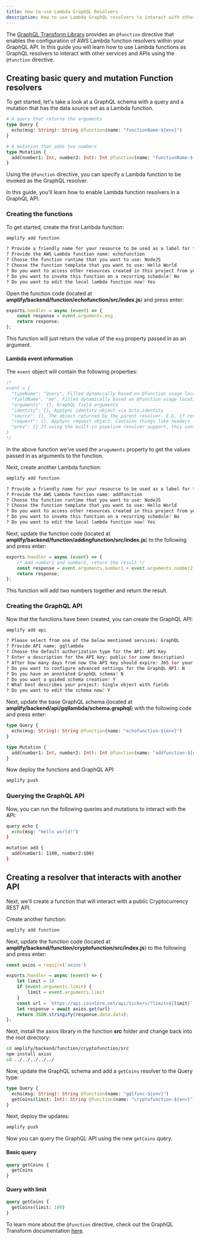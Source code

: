 ```yaml
---
title: How to use Lambda GraphQL Resolvers
description: How to use Lambda GraphQL resolvers to interact with other services
---
```


The [GraphQL Transform Library](~/cli/graphql-transformer/directives.md) provides an `@function` directive that enables the configuration of AWS Lambda function resolvers within your GraphQL API. In this guide you will learn how to use Lambda functions as GraphQL resolvers to interact with other services and APIs using the `@function` directive.

## Creating basic query and mutation Function resolvers 

To get started, let's take a look at a GraphQL schema with a query and a mutation that has the data source set as a Lambda function.

```graphql
# A query that returns the arguments
type Query {
  echo(msg: String): String @function(name: "functionName-${env}")
}

# A mutation that adds two numbers
type Mutation {
  add(number1: Int, number2: Int): Int @function(name: "functionName-${env}")
}
```

Using the `@function` directive, you can specify a Lambda function to be invoked as the GraphQL resolver.

In this guide, you'll learn how to enable Lambda function resolvers in a GraphQL API.

### Creating the functions

To get started, create the first Lambda function:

```sh
amplify add function

? Provide a friendly name for your resource to be used as a label for this category in the project: addingfunction
? Provide the AWS Lambda function name: echofunction
? Choose the function runtime that you want to use: NodeJS
? Choose the function template that you want to use: Hello World
? Do you want to access other resources created in this project from your Lambda function? No
? Do you want to invoke this function on a recurring schedule? No
? Do you want to edit the local lambda function now? Yes
```

Open the function code (located at __amplify/backend/function/echofunction/src/index.js__) and press enter:

```js
exports.handler = async (event) => {
    const response = event.arguments.msg
    return response;
};
```

This function will just return the value of the `msg` property passed in as an argument.

#### Lambda event information

The `event` object will contain the following properties:

```js
/*
event = {
  "typeName": "Query", Filled dynamically based on @function usage location
  "fieldName": "me", Filled dynamically based on @function usage location
  "arguments": {}, GraphQL field arguments
  "identity": {}, AppSync identity object via $ctx.identity
  "source": {}, The object returned by the parent resolver. E.G. if resolving field 'Post.comments', the source is the Post object
  "request": {}, AppSync request object. Contains things like headers
  "prev": {} If using the built-in pipeline resolver support, this contains the object returned by the previous function.
}
*/
```

In the above function we've used the `aruguments` property to get the values passed in as arguments to the function.

Next, create another Lambda function:

```sh
amplify add function

? Provide a friendly name for your resource to be used as a label for this category in the project: addingfunction
? Provide the AWS Lambda function name: addfunction
? Choose the function runtime that you want to use: NodeJS
? Choose the function template that you want to use: Hello World
? Do you want to access other resources created in this project from your Lambda function? No
? Do you want to invoke this function on a recurring schedule? No
? Do you want to edit the local lambda function now? Yes
```

Next, update the function code (located at __amplify/backend/function/addingfunction/src/index.js__) to the following and press enter:

```js
exports.handler = async (event) => {
    /* Add number1 and number2, return the result */
    const response = event.arguments.number1 + event.arguments.number2
    return response;
};
```

This function will add two numbers together and return the result.

### Creating the GraphQL API

Now that the functions have been created, you can create the GraphQL API:

```sh
amplify add api

? Please select from one of the below mentioned services: GraphQL
? Provide API name: gqllambda
? Choose the default authorization type for the API: API Key
? Enter a description for the API key: public (or some description)
? After how many days from now the API key should expire: 365 (or your preferred expiration)
? Do you want to configure advanced settings for the GraphQL API: N
? Do you have an annotated GraphQL schema? N
? Do you want a guided schema creation? Y
? What best describes your project: Single object with fields
? Do you want to edit the schema now? Y
```

Next, update the base GraphQL schema (located at __amplify/backend/api/gqllambda/schema.graphql__) with the following code and press enter:

```graphql
type Query {
  echo(msg: String): String @function(name: "echofunction-${env}")
}

type Mutation {
  add(number1: Int, number2: Int): Int @function(name: "addfunction-${env}")
}
```

Now deploy the functions and GraphQL API:

```sh
amplify push
```

### Querying the GraphQL API

Now, you can run the following queries and mutations to interact with the API:

```sh
query echo {
  echo(msg: "Hello world!")
}

mutation add {
  add(number1: 1100, number2:100)
}
```

## Creating a resolver that interacts with another API

Next, we'll create a function that will interact with a public Cryptocurrency REST API.

Create another function:

```sh
amplify add function
```

Next, update the function code (located at __amplify/backend/function/cryptofunction/src/index.js__) to the following and press enter:

```javascript
const axios = require('axios')

exports.handler = async (event) => {
    let limit = 10
    if (event.arguments.limit) {
        limit = event.arguments.limit
    }
    const url = `https://api.coinlore.net/api/tickers/?limit=${limit}`
    let response = await axios.get(url)
    return JSON.stringify(response.data.data);
};
```

Next, install the axios library in the function __src__ folder and change back into the root directory:

```sh
cd amplify/backend/function/cryptofunction/src
npm install axios
cd ../../../../../
```

Now, update the GraphQL schema and add a `getCoins` resolver to the Query type:

```graphql
type Query {
  echo(msg: String): String @function(name: "gqlfunc-${env}")
  getCoins(limit: Int): String @function(name: "cryptofunction-${env}")
}
```

Next, deploy the updates:

```sh
amplify push
```

Now you can query the GraphQL API using the new `getCoins` query.

#### Basic query

```graphql
query getCoins {
  getCoins
}
```

#### Query with limit

```graphql
query getCoins {
  getCoins(limit: 100)
}
```

To learn more about the `@function` directive, check out the GraphQL Transform documentation [here](~/cli/graphql-transformer/directives.md).
